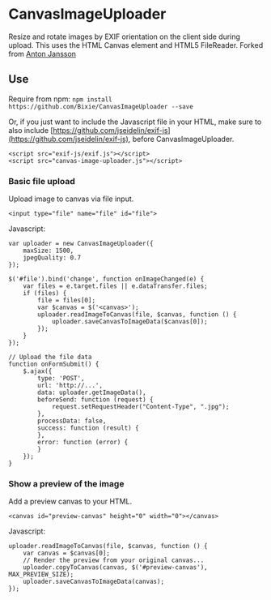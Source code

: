 # CanvasImageUploader
Resize and rotate images by EXIF orientation on the client side during upload. This uses the HTML Canvas element and HTML5 FileReader.
Forked from [Anton Jansson](https://github.com/ajgarn/CanvasImageUploader)

## Use
Require from npm: `npm install https://github.com/Bixie/CanvasImageUploader --save`

Or, if you just want to include the Javascript file in your HTML, make sure to also include [https://github.com/jseidelin/exif-js](https://github.com/jseidelin/exif-js), before CanvasImageUploader.
    
    <script src="exif-js/exif.js"></script>
    <script src="canvas-image-uploader.js"></script>

### Basic file upload
Upload image to canvas via file input.

    <input type="file" name="file" id="file">

Javascript:

    var uploader = new CanvasImageUploader({
        maxSize: 1500,
        jpegQuality: 0.7
    });
    
    $('#file').bind('change', function onImageChanged(e) {
        var files = e.target.files || e.dataTransfer.files;
        if (files) {
            file = files[0];
            var $canvas = $('<canvas>');
            uploader.readImageToCanvas(file, $canvas, function () {
                uploader.saveCanvasToImageData($canvas[0]);
            });
        }
    });
    
    // Upload the file data
    function onFormSubmit() {
        $.ajax({
            type: 'POST',
            url: 'http://...',
            data: uploader.getImageData(),
            beforeSend: function (request) {
                request.setRequestHeader("Content-Type", ".jpg");
            },
            processData: false,
            success: function (result) {
            },
            error: function (error) {
            }
        });
    }

### Show a preview of the image
Add a preview canvas to your HTML.

    <canvas id="preview-canvas" height="0" width="0"></canvas>

Javascript:

    uploader.readImageToCanvas(file, $canvas, function () {
        var canvas = $canvas[0];
        // Render the preview from your original canvas...
        uploader.copyToCanvas(canvas, $('#preview-canvas'), MAX_PREVIEW_SIZE);
        uploader.saveCanvasToImageData(canvas);
    });
